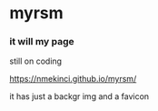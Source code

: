 # myrsm

### it will my page
still on coding

https://nmekinci.github.io/myrsm/

it has just a backgr img and a favicon
